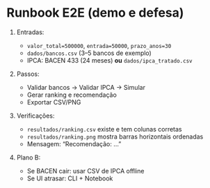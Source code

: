 # Runbook E2E (demo e defesa)

1) Entradas:
   - `valor_total=500000`, `entrada=50000`, `prazo_anos=30`
   - `dados/bancos.csv` (3–5 bancos de exemplo)
   - IPCA: BACEN 433 (24 meses) **ou** `dados/ipca_tratado.csv`

2) Passos:
   - Validar bancos → Validar IPCA → Simular
   - Gerar ranking e recomendação
   - Exportar CSV/PNG

3) Verificações:
   - `resultados/ranking.csv` existe e tem colunas corretas
   - `resultados/ranking.png` mostra barras horizontais ordenadas
   - Mensagem: “Recomendação: …”

4) Plano B:
   - Se BACEN cair: usar CSV de IPCA offline
   - Se UI atrasar: CLI + Notebook
